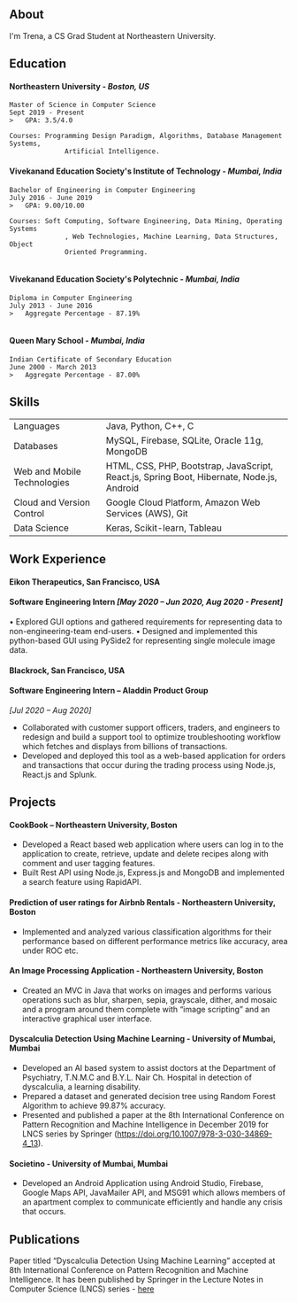 ## About

I'm Trena, a CS Grad Student at Northeastern University.


## Education

#### **Northeastern University** - _Boston, US_ 

```
Master of Science in Computer Science                                          Sept 2019 - Present 
>   GPA: 3.5/4.0

Courses: Programming Design Paradigm, Algorithms, Database Management Systems,
              Artificial Intelligence.                                                             
```
#### **Vivekanand Education Society's Institute of Technology** - _Mumbai, India_

```
Bachelor of Engineering in Computer Engineering                         July 2016 - June 2019 
>   GPA: 9.00/10.00

Courses: Soft Computing, Software Engineering, Data Mining, Operating Systems
              , Web Technologies, Machine Learning, Data Structures, Object 
              Oriented Programming.
                                                             
```

#### **Vivekanand Education Society's Polytechnic** - _Mumbai, India_

```
Diploma in Computer Engineering                                                  July 2013 - June 2016
>   Aggregate Percentage - 87.19%
                                                           
```

#### **Queen Mary School** - _Mumbai, India_

```
Indian Certificate of Secondary Education                                   June 2000 - March 2013
>   Aggregate Percentage - 87.00%

```

## Skills

|     |   | 
|:-------------|:------------------|
| Languages    | Java, Python, C++, C |
| Databases   |MySQL, Firebase, SQLite, Oracle 11g, MongoDB   |
| Web and Mobile Technologies           | HTML, CSS, PHP, Bootstrap, JavaScript, React.js, Spring Boot, Hibernate, Node.js, Android     |
| Cloud and Version Control | Google Cloud Platform, Amazon Web Services (AWS), Git |
|Data Science|Keras, Scikit-learn, Tableau|



## Work Experience

#### Eikon Therapeutics, San Francisco, USA                                                                 
#### Software Engineering Intern                                                                                     _[May 2020 – Jun 2020, Aug 2020 - Present]_
•	Explored GUI options and gathered requirements for representing data to non-engineering-team end-users.
•	Designed and implemented this python-based GUI using PySide2 for representing single molecule image data.

#### Blackrock, San Francisco, USA 
#### Software Engineering Intern – Aladdin Product Group  
_[Jul 2020 – Aug 2020]_
*   Collaborated with customer support officers, traders, and engineers to redesign and build a support tool to optimize troubleshooting workflow which fetches and displays from billions of transactions.
*   Developed and deployed this tool as a web-based application for orders and transactions that occur during the trading process using Node.js, React.js and Splunk. 

## Projects


#### **CookBook – Northeastern University, Boston**                                                                                               
*   Developed a React based web application where users can log in to the application to create, retrieve, update and delete
recipes along with comment and user tagging features.
*   Built Rest API using Node.js, Express.js and MongoDB and implemented a search feature using RapidAPI.

#### **Prediction of user ratings for Airbnb Rentals - Northeastern University, Boston**                                     
*   Implemented and analyzed various classification algorithms for their performance based on different performance metrics like accuracy, area under ROC etc. 

#### **An Image Processing Application - Northeastern University, Boston**
*   Created an MVC in Java that works on images and performs various operations such as blur, sharpen, sepia, grayscale, dither, and mosaic and a program around them complete with “image scripting” and an interactive graphical user interface.

#### **Dyscalculia Detection Using Machine Learning - University of Mumbai, Mumbai**                                      
*   Developed an AI based system to assist doctors at the Department of Psychiatry, T.N.M.C and B.Y.L. Nair Ch. Hospital in detection of dyscalculia, a learning disability.
*   Prepared a dataset and generated decision tree using Random Forest Algorithm to achieve 99.87% accuracy.
*   Presented and published a paper at the 8th International Conference on Pattern Recognition and Machine Intelligence in December 2019 for LNCS series by Springer (https://doi.org/10.1007/978-3-030-34869-4_13).

#### **Societino - University of Mumbai, Mumbai**                                                                                                           
*   Developed an Android Application using Android Studio, Firebase, Google Maps API, JavaMailer API, and MSG91 which allows members of an apartment complex to communicate efficiently and handle any crisis that occurs.


## Publications

Paper titled “Dyscalculia Detection Using Machine Learning” accepted at 8th International Conference on Pattern Recognition and
Machine Intelligence. It has been published by Springer in the Lecture Notes in Computer Science (LNCS) series -
[here](https://doi.org/10.1007/978-3-030-34869-4_13)
